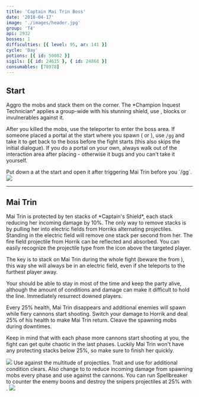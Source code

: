 ```yaml
---
title: 'Captain Mai Trin Boss'
date: '2018-04-17'
image: './images/header.jpg'
group: 'T4'
api: 2932
bosses: 1
difficulties: [{ level: 95, ar: 141 }]
cycle: 'Day'
potions: [{ id: 50082 }]
sigils: [{ id: 24615 }, { id: 24868 }]
consumables: [78978]
---
```


## Start

<Grid>
<GridItem>  
Aggro the mobs and stack them on the corner. The *Champion Inquest Technician* applies a group-wide <Control name="daze"/> with his stunning shield, use <Boon name="stability"/>, blocks or invulnerables against it.

After you killed the mobs, use the teleporter to enter the boss area. If someone placed a portal at the start where you spawn (<Specialization name="mesmer"/> or <Item id="78978"/>), use `/gg` and take it to get back to the boss before the fight starts (this also skips the initial dialogue). If you do a portal on your own, always walk out of the interaction area after placing - otherwise it bugs and you can't take it yourself.

<Tabs>
<Tab specialization="mesmer">
Put down a <Skill id="10197"/> at the start and open it after triggering Mai Trin before you `/gg`.
</Tab>
</Tabs>
</GridItem>
<GridItem sm="4">
<Image src="./images/start.jpg" caption="The start area" compact/>
</GridItem>
</Grid>

---

## <Boss red/> Mai Trin <Item id="50082" text="false"/>

<Grid>
<GridItem>
Mai Trin is protected by ten stacks of *Captain's Shield*, each stack reducing her incoming damage by 10%. The only way to remove stacks is by pulling her into electric fields from Horriks alternating projectiles. Standing in the electric field will remove one stack per second from her. The fire field projectile from Horrik can be reflected and absorbed. You can easily recognize the projectile type from the icon above the targeted player.

The key is to stack on Mai Trin during the whole fight (beware the <Effect name="agony"/> from <Instability name="Social Awkwardness"/>), this way she will always be in an electric field, even if she teleports to the furthest player away.

Your <Specialization name="druid"/> should be able to stay in <Skill id="31869"/> most of the time and keep the party alive, although the amount of conditions and damage can make it difficult to hold the line. Immediately resurrect downed players.

Every 25% health, Mai Trin disappears and additional enemies will spawn while fiery cannons start shooting. Switch your damage to Horrik and deal 25% of his health to make Mai Trin return. Cleave the spawning mobs during downtimes.

Keep in mind that with each phase more cannons start shooting at you, the fight can get quite chaotic in the last phases. Luckily Mai Trin won't have any protecting stacks below 25%, so make sure to finish her quickly.
</GridItem>

<GridItem sm="5">
<Image src="./images/horrik.jpg" caption="First Mate Horrik"/>
<Tabs>
<Tab specialization="mesmer">
Use <Skill id="10302"/> against the multitude of projectiles.
</Tab>

<Tab specialization="druid">
Trait <Trait id="1075"/> and use <Skill id="12489"/> for additional condition clears.
    Also change <Skill id="12497"/> to <Skill id="12495"/> to reduce incoming damage from spawning mobs every phase and use <Skill id="31496"/> against the cannons.
</Tab>

<Tab specialization="spellbreaker">
You can run Spellbreaker to counter the enemy boons and destroy the snipers projectiles at 25% with <Skill id="45333"/>.
</Tab>
</Tabs>
</GridItem>
</Grid>

<Image src="./images/mai_trin.jpg" caption="Captain Mai Trin"/>
